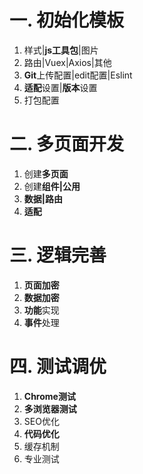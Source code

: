 # 一. 初始化模板

1. 样式|**js工具包**|图片
2. 路由|Vuex|Axios|其他
3. **Git**上传配置|edit配置|Eslint
4. **适配**设置|**版本**设置
5. 打包配置

# 二. 多页面开发

1. 创建**多页面**
2. 创建**组件|公用**
3. **数据|路由**
4. **适配**

# 三. 逻辑完善

1. **页面加密**
2. **数据加密**
3. **功能**实现
4. **事件**处理

# 四. 测试调优

1. **Chrome测试**
2. **多浏览器测试**
3. SEO优化
4. **代码优化**
5. 缓存机制
6. 专业测试
